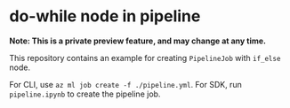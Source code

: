 # do-while node in pipeline

**Note: This is a private preview feature, and may change at any time.**

This repository contains an example for creating `PipelineJob` with `if_else` node.


For CLI, use `az ml job create -f ./pipeline.yml`.
For SDK, run `pipeline.ipynb` to create the pipeline job.

